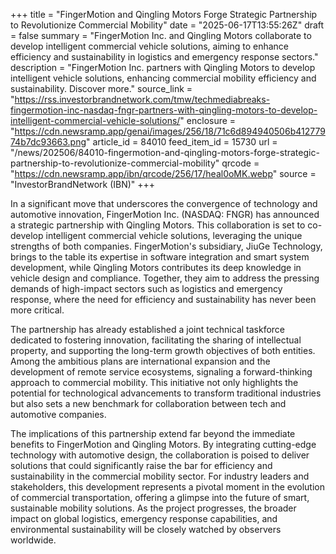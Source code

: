 +++
title = "FingerMotion and Qingling Motors Forge Strategic Partnership to Revolutionize Commercial Mobility"
date = "2025-06-17T13:55:26Z"
draft = false
summary = "FingerMotion Inc. and Qingling Motors collaborate to develop intelligent commercial vehicle solutions, aiming to enhance efficiency and sustainability in logistics and emergency response sectors."
description = "FingerMotion Inc. partners with Qingling Motors to develop intelligent vehicle solutions, enhancing commercial mobility efficiency and sustainability. Discover more."
source_link = "https://rss.investorbrandnetwork.com/tmw/techmediabreaks-fingermotion-inc-nasdaq-fngr-partners-with-qingling-motors-to-develop-intelligent-commercial-vehicle-solutions/"
enclosure = "https://cdn.newsramp.app/genai/images/256/18/71c6d894940506b41277974b7dc93663.png"
article_id = 84010
feed_item_id = 15730
url = "/news/202506/84010-fingermotion-and-qingling-motors-forge-strategic-partnership-to-revolutionize-commercial-mobility"
qrcode = "https://cdn.newsramp.app/ibn/qrcode/256/17/heal0oMK.webp"
source = "InvestorBrandNetwork (IBN)"
+++

<p>In a significant move that underscores the convergence of technology and automotive innovation, FingerMotion Inc. (NASDAQ: FNGR) has announced a strategic partnership with Qingling Motors. This collaboration is set to co-develop intelligent commercial vehicle solutions, leveraging the unique strengths of both companies. FingerMotion's subsidiary, JiuGe Technology, brings to the table its expertise in software integration and smart system development, while Qingling Motors contributes its deep knowledge in vehicle design and compliance. Together, they aim to address the pressing demands of high-impact sectors such as logistics and emergency response, where the need for efficiency and sustainability has never been more critical.</p><p>The partnership has already established a joint technical taskforce dedicated to fostering innovation, facilitating the sharing of intellectual property, and supporting the long-term growth objectives of both entities. Among the ambitious plans are international expansion and the development of remote service ecosystems, signaling a forward-thinking approach to commercial mobility. This initiative not only highlights the potential for technological advancements to transform traditional industries but also sets a new benchmark for collaboration between tech and automotive companies.</p><p>The implications of this partnership extend far beyond the immediate benefits to FingerMotion and Qingling Motors. By integrating cutting-edge technology with automotive design, the collaboration is poised to deliver solutions that could significantly raise the bar for efficiency and sustainability in the commercial mobility sector. For industry leaders and stakeholders, this development represents a pivotal moment in the evolution of commercial transportation, offering a glimpse into the future of smart, sustainable mobility solutions. As the project progresses, the broader impact on global logistics, emergency response capabilities, and environmental sustainability will be closely watched by observers worldwide.</p>